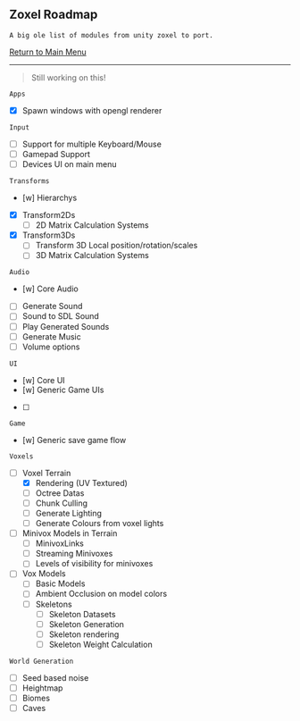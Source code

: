 ## Zoxel Roadmap

    A big ole list of modules from unity zoxel to port.

[Return to Main Menu](../readme.md)

-----

> Still working on this!

`Apps`
- [x] Spawn windows with opengl renderer

`Input`
- [ ] Support for multiple Keyboard/Mouse
- [ ] Gamepad Support
- [ ] Devices UI on main menu

`Transforms`
- [w] Hierarchys
- [x] Transform2Ds
    - [ ] 2D Matrix Calculation Systems
- [x] Transform3Ds
    - [ ] Transform 3D Local position/rotation/scales
    - [ ] 3D Matrix Calculation Systems

`Audio`
- [w] Core Audio
- [ ] Generate Sound
- [ ] Sound to SDL Sound
- [ ] Play Generated Sounds
- [ ] Generate Music
- [ ] Volume options

`UI`
- [w] Core UI
- [w] Generic Game UIs
- [ ] 

`Game`
- [w] Generic save game flow

`Voxels`
- [ ] Voxel Terrain
    - [x] Rendering (UV Textured)
    - [ ] Octree Datas
    - [ ] Chunk Culling
    - [ ] Generate Lighting
    - [ ] Generate Colours from voxel lights
- [ ] Minivox Models in Terrain
    - [ ] MinivoxLinks
    - [ ] Streaming Minivoxes
    - [ ] Levels of visibility for minivoxes
- [ ] Vox Models
    - [ ] Basic Models
    - [ ] Ambient Occlusion on model colors
    - [ ] Skeletons
        - [ ] Skeleton Datasets
        - [ ] Skeleton Generation
        - [ ] Skeleton rendering
        - [ ] Skeleton Weight Calculation

`World Generation`
- [ ] Seed based noise
- [ ] Heightmap
- [ ] Biomes
- [ ] Caves